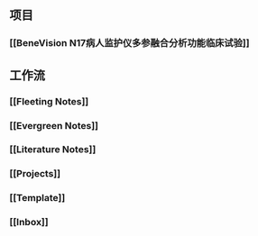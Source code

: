 ## 项目
### [[BeneVision N17病人监护仪多参融合分析功能临床试验]]
## 工作流
### [[Fleeting Notes]]
### [[Evergreen Notes]]
### [[Literature Notes]]
### [[Projects]]
### [[Template]]
### [[Inbox]]